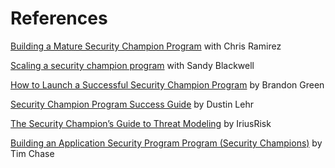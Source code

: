 # References

[Building a Mature Security Champion Program](https://www.youtube.com/watch?v=7OKb-af0w2I) with Chris Ramirez

[Scaling a security champion program](https://www.youtube.com/watch?v=PrSKDrCb9Xg) with Sandy Blackwell

[How to Launch a Successful Security Champion Program](https://www.iriusrisk.com/resources-blog/build-a-cybersecurity-powerhouse-how-to-launch-a-successful-security-champion-program) by Brandon Green

[Security Champion Program Success Guide](https://securitychampionsuccessguide.org/) by Dustin Lehr

[The Security Champion’s Guide to Threat Modeling](https://4550632.fs1.hubspotusercontent-na1.net/hubfs/4550632/Security%20Champion%E2%80%99s%20Guide%20to%20Threat%20Modeling.pdf) by IriusRisk

[Building an Application Security Program Program (Security Champions)](https://www.linkedin.com/learning/building-an-application-security-program) by Tim Chase



